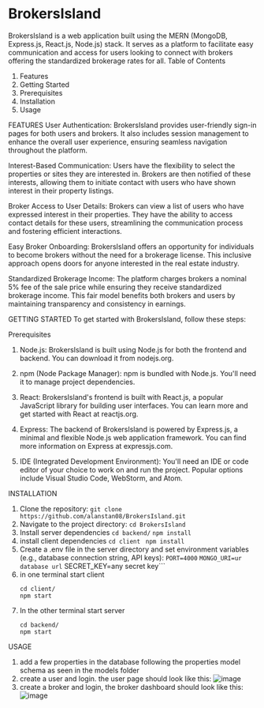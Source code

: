 # BrokersIsland
BrokersIsland is a web application built using the MERN (MongoDB, Express.js, React.js, Node.js) stack.  It serves as a platform to facilitate easy communication and access for users looking to connect with brokers offering the standardized brokerage rates for all.
Table of Contents
1. Features
2. Getting Started
3. Prerequisites
4. Installation
5. Usage

FEATURES
User Authentication: BrokersIsland provides user-friendly sign-in pages for both users and brokers. It also includes session management to enhance the overall user experience, ensuring seamless navigation throughout the platform.

Interest-Based Communication: Users have the flexibility to select the properties or sites they are interested in. Brokers are then notified of these interests, allowing them to initiate contact with users who have shown interest in their property listings.

Broker Access to User Details: Brokers can view a list of users who have expressed interest in their properties. They have the ability to access contact details for these users, streamlining the communication process and fostering efficient interactions.

Easy Broker Onboarding: BrokersIsland offers an opportunity for individuals to become brokers without the need for a brokerage license. This inclusive approach opens doors for anyone interested in the real estate industry.

Standardized Brokerage Income: The platform charges brokers a nominal 5% fee of the sale price while ensuring they receive standardized brokerage income. This fair model benefits both brokers and users by maintaining transparency and consistency in earnings.

GETTING STARTED
To get started with BrokersIsland, follow these steps:

Prerequisites
1. Node.js: BrokersIsland is built using Node.js for both the frontend and backend. You can download it from nodejs.org.

2. npm (Node Package Manager): npm is bundled with Node.js. You'll need it to manage project dependencies.

3. React: BrokersIsland's frontend is built with React.js, a popular JavaScript library for building user interfaces. You can learn more and get started with React at reactjs.org.

4. Express: The backend of BrokersIsland is powered by Express.js, a minimal and flexible Node.js web application framework. You can find more information on Express at expressjs.com.

5. IDE (Integrated Development Environment): You'll need an IDE or code editor of your choice to work on and run the project. Popular options include Visual Studio Code, WebStorm, and Atom.

INSTALLATION
1. Clone the repository:
```git clone https://github.com/alanstan08/BrokersIsland.git```
2. Navigate to the project directory:
  ```cd BrokersIsland```
3. Install server dependencies
  ```cd backend/```
  ```npm install```
4. install client dependencies
  ```cd client```
 ``` npm install```
5. Create a .env file in the server directory and set environment variables (e.g., database connection string, API keys):
  ```PORT=4000```
  ```MONGO_URI=ur database url```
  SECRET_KEY=any secret key```
6. in one terminal start client
    ```
    cd client/
   npm start
   ```
8. In the other terminal start server
    ```
    cd backend/
   npm start
    ```
USAGE
1. add a few properties in the database following the properties model schema as seen in the models folder
2. create a user and login. the user page should look like this: 
![image](https://github.com/alanstan08/BrokersIsland/assets/67495993/40ed4b9d-2291-4726-a357-ec1fab36c692)
3. create a broker and login, the broker dashboard should look like this: 
![image](https://github.com/alanstan08/BrokersIsland/assets/67495993/762dcc39-f871-4ce6-82b1-2764d12b9eef)

 


